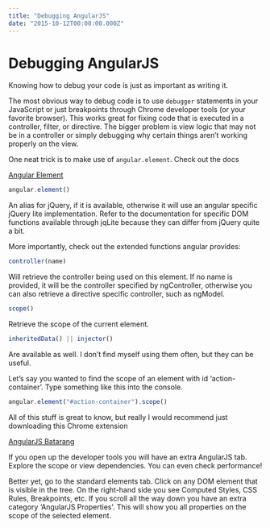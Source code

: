 ```yaml
---
title: "Debugging AngularJS"
date: "2015-10-12T00:00:00.000Z"
---
```


# Debugging AngularJS

Knowing how to debug your code is just as important as writing it.

The most obvious way to debug code is to use `debugger` statements in your JavaScript or just breakpoints through Chrome developer tools (or your favorite browser). This works great for fixing code that is executed in a controller, filter, or directive. The bigger problem is view logic that may not be in a controller or simply debugging why certain things aren’t working properly on the view.

One neat trick is to make use of `angular.element`. Check out the docs

[Angular Element](http://docs.angularjs.org/api/angular.element)

```javascript
angular.element()
```

An alias for jQuery, if it is available, otherwise it will use an angular specific jQuery lite implementation. Refer to the documentation for specific DOM functions available through jqLite because they can differ from jQuery quite a bit.

More importantly, check out the extended functions angular provides:

```javascript
controller(name)
```

Will retrieve the controller being used on this element. If no name is provided, it will be the controller specified by ngController, otherwise you can also retrieve a directive specific controller, such as ngModel.

```javascript
scope()
```

Retrieve the scope of the current element.

```javascript
inheritedData() || injector()
```

Are available as well. I don’t find myself using them often, but they
can be useful.

Let’s say you wanted to find the scope of an element with id ‘action-container’. Type something like this into the console.

```javascript
angular.element("#action-container").scope()
```

All of this stuff is great to know, but really I would recommend just downloading this Chrome extension

[AngularJS Batarang](https://chrome.google.com/webstore/detail/angularjs-batarang/ighdmehidhipcmcojjgiloacoafjmpfk?hl=en)

If you open up the developer tools you will have an extra AngularJS tab. Explore the scope or view dependencies. You can even check performance!

Better yet, go to the standard elements tab. Click on any DOM element that is visible in the tree. On the right-hand side you see Computed Styles, CSS Rules, Breakpoints, etc. If you scroll all the way down you have an extra category ‘AngularJS Properties’. This will show you all properties on the scope of the selected element.
